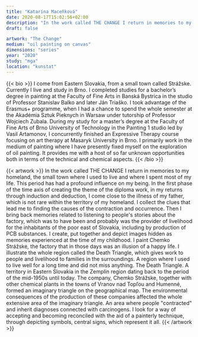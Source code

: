 ```yaml
---
title: "Katarína Maceňková"
date: 2020-08-17T15:02:56+02:00
description: "In the work called THE CHANGE I return in memories to my homeland, the small town where I used to live and where I spent most of my life."
draft: false

artwork: "The Change"
medium: "oil painting on canvas"
dimensions: "series"
year: "2020"
study: "mga"
location: "kunstat"
---
```


{{< bio >}}
I come from Eastern Slovakia, from a small town called Strážske. Currently I live and study in Brno. I completed studies for a bachelor’s degree in painting at the Faculty of Fine Arts in Banská Bystrica in the studio of Professor Stanislav Balko and later Ján Triaško. I took advantage of the Erasmus+ programme, when I had a chance to spend the whole semester at the Akadémia Sztuk Pieknych in Warsaw under tutorship of Professor Wojciech Zubala. During my study for a master’s degree at the Faculty of Fine Arts of Brno University of Technology in the Painting 1 studio led by Vasil Artamonov, I concurrently finished an Expressive Therapy course focusing on art therapy at Masaryk University in Brno. I primarily work in the medium of painting where I have presently fixed myself on the exploration of oil painting. It provides me with a host of so far unknown opportunities both in terms of the technical and chemical aspects. 
{{< /bio >}}


{{< artwork >}}
In the work called THE CHANGE I return in memories to my homeland, the small town where I used to live and where I spent most of my life. This period has had a profound influence on my being. In the first phase of the time axis of creating the theme of the diploma work, in my returns through induction and deduction, I come close to the illness of my father, which is not rare within the territory of my homeland.  I collect the clues that lead me to finding the causes of the contraction and occurrence. Then I bring back memories related to listening to people's stories about the factory, which was to have been and probably was the provider of livelihood for the inhabitants of the poor east of Slovakia, including by production of PCB substances. I create, put together and depict images hidden as memories experienced at the time of my childhood. I paint Chemko Strážske, the factory that in those days was an illusion of a happy life. I illustrate the whole region called the Death Triangle, which gives work to people and livelihood to families in the surroundings. A region where I used to live well for a long time and did not miss anything. 
The Death Triangle. A territory in Eastern Slovakia in the Zemplín region dating back to the period of the mid-1950s until today. The company, Chemko Strážske, together with other chemical plants in the towns of Vranov nad Topľou and Humenné, formed an imaginary triangle on the geographical map. The environmental consequences of the production of these companies affected the whole extensive area of the imaginary triangle. An area where people "contracted" and inherit diagnoses connected with carcinogens. 
I look for a way of accepting and becoming reconciled with the aid of a painterly technique, through depicting symbols, central signs, which represent it all.
{{< /artwork >}}
